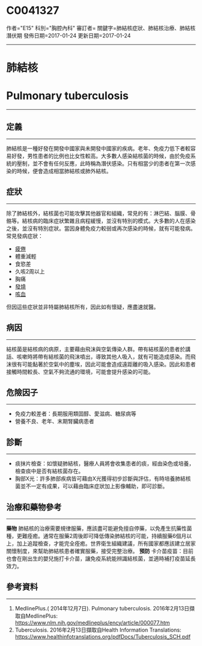 # C0041327
作者="E15"
科別="胸腔內科"
審訂者=
關鍵字=肺結核症狀、肺結核治療、肺結核潛伏期
發佈日期=2017-01-24
更新日期=2017-01-24

----------
# 肺結核
# Pulmonary tuberculosis
----------
## 定義
----------

肺結核是一種好發在開發中國家與未開發中國家的疾病。老年、免疫力低下者較容易好發，男性患者的比例也比女性較高。大多數人感染結核菌的時候，由於免疫系統的壓制，並不會有任何反應，此時稱為潛伏感染。只有相當少的患者在第一次感染的時候，便會造成相當肺結核或肺外結核。

## 症狀
----------

除了肺結核外，結核菌也可能攻擊其他器官和組織，常見的有：淋巴結、腦膜、骨骼等。結核病的臨床症狀繁雜且病程緩慢，並沒有特別的模式。大多數的人在感染之後，並沒有特別症狀。當因身體免疫力較弱或再次感染的時候，就有可能發病。
常見發病症狀：

- [疲倦](C0015672)
- 體重減輕
- 食慾差
- 久咳2周以上
- 胸痛
- [發燒](C0015967)
- [咳血](C0019079)

但因這些症狀並非特屬肺結核所有，因此如有懷疑，應盡速就醫。

## 病因
----------

結核菌是結核病的病原，主要藉由飛沫與空氣傳染人群。帶有結核菌的患者於講話、咳嗽時將帶有結核菌的飛沫噴出，導致其他人吸入，就有可能造成感染。而飛沫很有可能黏著於空氣中的塵埃，因此可能會造成遠距離的吸入感染。因此和患者接觸時間較長、空氣不夠流通的環境，可能會提升感染的可能。

## 危險因子
----------
- 免疫力較差者：長期服用類固醇、愛滋病、糖尿病等
- 營養不良、老年、末期腎臟病患者
## 診斷
----------
- 痰抹片檢查：如懷疑肺結核，醫療人員將會收集患者的痰，經由染色或培養，檢查痰中是否有結核菌存在。
- 胸部X光：許多肺部疾病皆可藉由X光獲得初步診斷與評估，有時培養肺結核菌並不一定有成果，可以藉由臨床症狀加上影像輔助，即可診斷。
## 治療和藥物參考
----------

**藥物**
肺結核的治療需要規律服藥，應該盡可能避免擅自停藥，以免產生抗藥性菌種，更難痊癒。通常在服藥2周後即可降低傳染肺結核的可能，持續服藥6個月以上，加上追蹤檢查，才能完全痊癒。世界衛生組織建議，所有國家都應該建立居家關懷制度，來幫助肺結核患者確實服藥，接受完整治療。
**預防**
卡介苗疫苗：目前也會在剛出生的嬰兒施打卡介苗，讓免疫系統能辨識結核菌，並適時補打疫苗延長效力。

##  參考資料
----------
1. MedlinePlus.( 2014年12月7日). Pulmonary tuberculosis. 2016年2月13日擷取自MedlinePlus:
  https://www.nlm.nih.gov/medlineplus/ency/article/000077.htm
2. Tuberculosis. 2016年2月13日擷取自Health Information Translations:
  https://www.healthinfotranslations.org/pdfDocs/Tuberculosis_SCH.pdf


